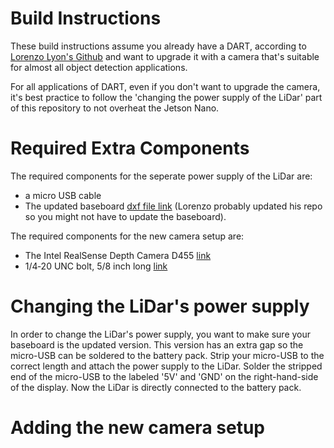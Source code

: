# Build Instructions
These build instructions assume you already have a DART, according to [Lorenzo Lyon's Github](https://github.com/Lorenzo-Lyons/DART) and want to upgrade it with a camera that's suitable for almost all object detection applications. 

For all applications of DART, even if you don't want to upgrade the camera, it's best practice to follow the 'changing the power supply of the LiDar' part of this repository to not overheat the Jetson Nano.

# Required Extra Components
The required components for the seperate power supply of the LiDar are:

+ a micro USB cable
+ The updated baseboard [dxf file link](https://github.com/Semthart28/DART-5/tree/main/Build%20Instructions/DXF%20files) (Lorenzo probably updated his repo so you might not have to update the baseboard).
  
The required components for the new camera setup are:

+ The Intel RealSense Depth Camera D455 [link](https://store.intelrealsense.com/buy-intel-realsense-depth-camera-d455.html)
+ 1/4‑20 UNC bolt, 5/8 inch long [link](https://www.montagetechniek.nl/bouten/unc-bouten/unc-inbusbouten/iso-7380-unc-inbus-bolkop/iso-7380-rvs/per-stuk/1-4--20-unc-inbus-bolkop/1-4-20-x-5-8-rvs)

# Changing the LiDar's power supply
In order to change the LiDar's power supply, you want to make sure your baseboard is the updated version. This version has an extra gap so the micro-USB can be soldered to the battery pack. Strip your micro-USB to the correct length and attach the power supply to the LiDar. Solder the stripped end of the micro-USB to the labeled '5V' and 'GND' on the right-hand-side of the display. Now the LiDar is directly connected to the battery pack.

# Adding the new camera setup


